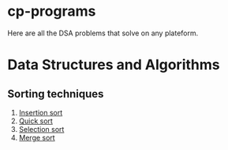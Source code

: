 # cp-programs
Here are all the DSA problems that solve on any plateform.
# Data Structures and Algorithms
## Sorting techniques
1. [Insertion sort](DS/sorting_techniques/insertion_sort.c)
2. [Quick sort](DS/sorting_techniques/quicksort.c)
3. [Selection sort](DS/sorting_techniques/selection_sort.c)
4. [Merge sort](DS/sorting_techniques/mergesort.c)

